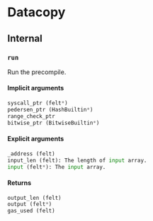 



# Datacopy

## Internal

### `run`
  
Run the precompile.
#### Implicit arguments
  
```python  
syscall_ptr (felt*)  
pedersen_ptr (HashBuiltin*)  
range_check_ptr  
bitwise_ptr (BitwiseBuiltin*)  
```
#### Explicit arguments
  
```python  
_address (felt)  
input_len (felt): The length of input array.  
input (felt*): The input array.  
```
#### Returns
  
```python  
output_len (felt)  
output (felt*)  
gas_used (felt)  
```